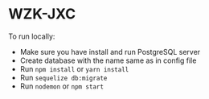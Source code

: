 # WZK-JXC

To run locally:

- Make sure you have install and run PostgreSQL server
- Create database with the name same as in config file
- Run `npm install` or `yarn install`
- Run `sequelize db:migrate`
- Run `nodemon` or `npm start`
